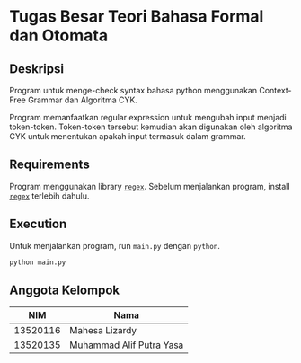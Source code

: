 # Tugas Besar Teori Bahasa Formal dan Otomata

## Deskripsi

Program untuk menge-check syntax bahasa python menggunakan Context-Free Grammar dan Algoritma CYK.

Program memanfaatkan regular expression untuk mengubah input menjadi token-token. Token-token tersebut kemudian akan digunakan oleh algoritma CYK untuk menentukan apakah input termasuk dalam grammar.

## Requirements

Program menggunakan library [`regex`](https://pypi.org/project/regex/). Sebelum menjalankan program, install [`regex`](https://pypi.org/project/regex/) terlebih dahulu.

## Execution

Untuk menjalankan program, run `main.py` dengan `python`.

```bash
python main.py
```

## Anggota Kelompok

| NIM | Nama |
| --- | ---  |
| 13520116 | Mahesa Lizardy |
| 13520135 | Muhammad Alif Putra Yasa |

